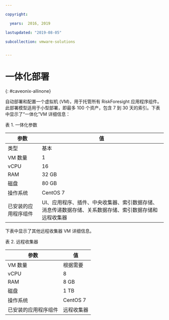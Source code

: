 ```yaml
---

copyright:

  years:  2016, 2019

lastupdated: "2019-08-05"

subcollection: vmware-solutions


---
```


# 一体化部署
{: #caveonix-allinone}

自动部署和配置一个虚拟机 (VM)，用于托管所有 RiskForesight 应用程序组件。此部署模型适用于小型部署，即最多 100 个资产，包含 7 到 30 天的索引。下表中显示了“一体化”VM 详细信息：

表 1. 一体化参数

|参数|值|
|---|---|
|类型|基本|
|VM 数量|1|
|vCPU|16|
|RAM|32 GB|
|磁盘|80 GB|
|操作系统|CentOS 7|
|已安装的应用程序组件|	UI、应用程序、插件、中央收集器、索引数据存储、消息传递数据存储、关系数据存储、索引数据存储和远程收集器|

下表中显示了其他远程收集器 VM 详细信息。

表 2. 远程收集器

|参数|值|
|---|---|
|VM 数量|根据需要|
|vCPU|8|
|RAM|8 GB|
|磁盘|1 TB|
|操作系统|CentOS 7|
|已安装的应用程序组件|远程收集器|
